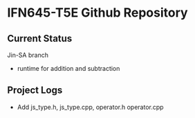 # IFN645-T5E Github Repository

## Current Status
Jin-SA branch
- runtime for addition and subtraction

## Project Logs
- Add js_type.h, js_type.cpp, operator.h operator.cpp


